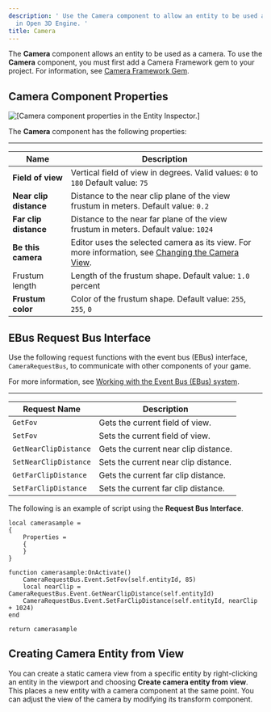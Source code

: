 ```yaml
---
description: ' Use the Camera component to allow an entity to be used as a camera
  in Open 3D Engine. '
title: Camera
---
```




The **Camera** component allows an entity to be used as a camera. To use the **Camera** component, you must first add a Camera Framework gem to your project. For information, see [Camera Framework Gem](/docs/user-guide/gems/reference/rendering/camera).

## Camera Component Properties 

![\[Camera component properties in the Entity Inspector.\]](/images/user-guide/component/component-camera-properties.png)

The **Camera** component has the following properties:


****

| Name | Description |
| --- | --- |
|  **Field of view**  |  Vertical field of view in degrees. Valid values: `0` to `180`  Default value: `75`  |
|  **Near clip distance**  |  Distance to the near clip plane of the view frustum in meters. Default value: `0.2`  |
|  **Far clip distance**  |  Distance to the near far plane of the view frustum in meters. Default value: `1024`  |
|  **Be this camera**  |  Editor uses the selected camera as its view. For more information, see [Changing the Camera View](/docs/user-guide/editor/camera-space/).  |
| Frustum length |  Length of the frustum shape. Default value: `1.0` percent  |
|  **Frustum color**  |  Color of the frustum shape. Default value: `255`, `255`, `0`  |

## EBus Request Bus Interface 

Use the following request functions with the event bus (EBus) interface, `CameraRequestBus`, to communicate with other components of your game.

For more information, see [Working with the Event Bus (EBus) system](/docs/user-guide/engine/ebus/).


****

| Request Name | Description |
| --- | --- |
|  `GetFov`  |  Gets the current field of view.  |
|  `SetFov`  |  Sets the current field of view.  |
|  `GetNearClipDistance`  |  Gets the current near clip distance.  |
|  `SetNearClipDistance`  |  Sets the current near clip distance.  |
|  `GetFarClipDistance`  |  Gets the current far clip distance.  |
|  `SetFarClipDistance`  |  Sets the current far clip distance.  |

The following is an example of script using the **Request Bus Interface**.

```
local camerasample =
{
    Properties =
    {
    }
}

function camerasample:OnActivate()
    CameraRequestBus.Event.SetFov(self.entityId, 85)
    local nearClip = CameraRequestBus.Event.GetNearClipDistance(self.entityId)
    CameraRequestBus.Event.SetFarClipDistance(self.entityId, nearClip + 1024)
end

return camerasample
```

## Creating Camera Entity from View 

You can create a static camera view from a specific entity by right-clicking an entity in the viewport and choosing **Create camera entity from view**. This places a new entity with a camera component at the same point. You can adjust the view of the camera by modifying its transform component.
